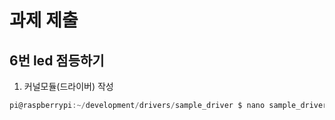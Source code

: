 # 과제 제출
## 6번 led 점등하기

1. 커널모듈(드라이버) 작성
```c
pi@raspberrypi:~/development/drivers/sample_driver $ nano sample_driver.c
```
